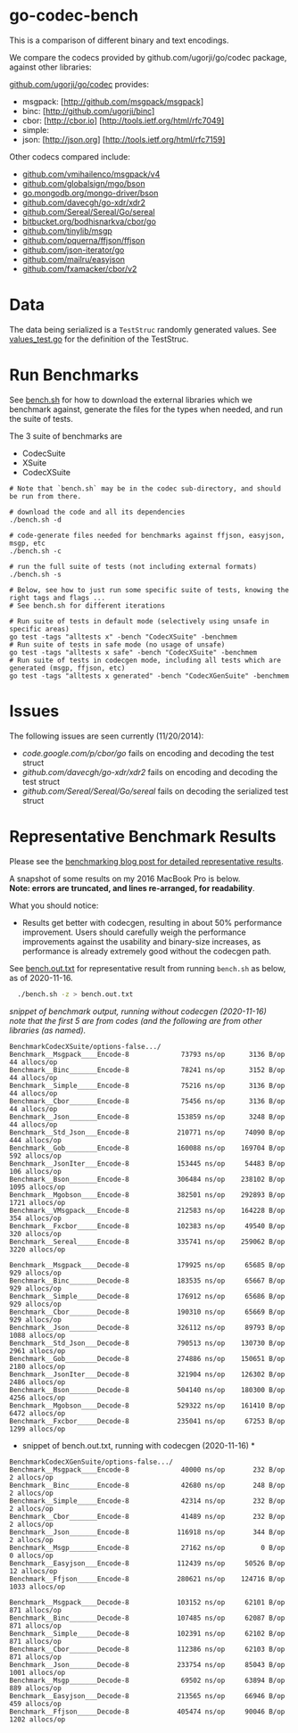# go-codec-bench

This is a comparison of different binary and text encodings.

We compare the codecs provided by github.com/ugorji/go/codec package,
against other libraries:

[github.com/ugorji/go/codec](http://github.com/ugorji/go) provides:

  - msgpack: [http://github.com/msgpack/msgpack] 
  - binc:    [http://github.com/ugorji/binc]
  - cbor:    [http://cbor.io] [http://tools.ietf.org/html/rfc7049]
  - simple: 
  - json:    [http://json.org] [http://tools.ietf.org/html/rfc7159] 

Other codecs compared include:

  - [github.com/vmihailenco/msgpack/v4](https://pkg.go.dev/github.com/vmihailenco/msgpack/v4)
  - [github.com/globalsign/mgo/bson](https://pkg.go.dev/github.com/globalsign/mgo/bson)
  - [go.mongodb.org/mongo-driver/bson](https://pkg.go.dev/go.mongodb.org/mongo-driver/bson)
  - [github.com/davecgh/go-xdr/xdr2](https://pkg.go.dev/github.com/davecgh/go-xdr/xdr2)
  - [github.com/Sereal/Sereal/Go/sereal](https://pkg.go.dev/github.com/Sereal/Sereal/Go/sereal)
  - [bitbucket.org/bodhisnarkva/cbor/go](https://pkg.go.dev/bitbucket.org/bodhisnarkva/cbor/go)
  - [github.com/tinylib/msgp](https://pkg.go.dev/github.com/tinylib/msgp)
  - [github.com/pquerna/ffjson/ffjson](https://pkg.go.dev/github.com/pquerna/ffjson/ffjson)
  - [github.com/json-iterator/go](https://pkg.go.dev/github.com/json-iterator/go)
  - [github.com/mailru/easyjson](https://pkg.go.dev/github.com/mailru/easyjson)
  - [github.com/fxamacker/cbor/v2](https://pkg.go.dev/github.com/fxamacker/cbor/v2)
  
# Data

The data being serialized is a `TestStruc` randomly generated values.
See [values_test.go](values_test.go) for the
definition of the TestStruc.

# Run Benchmarks

See [bench.sh](bench.sh)
for how to download the external libraries which we benchmark against,
generate the files for the types when needed, 
and run the suite of tests.

The 3 suite of benchmarks are

  - CodecSuite
  - XSuite
  - CodecXSuite

```
# Note that `bench.sh` may be in the codec sub-directory, and should be run from there.

# download the code and all its dependencies
./bench.sh -d

# code-generate files needed for benchmarks against ffjson, easyjson, msgp, etc
./bench.sh -c

# run the full suite of tests (not including external formats)
./bench.sh -s

# Below, see how to just run some specific suite of tests, knowing the right tags and flags ...
# See bench.sh for different iterations

# Run suite of tests in default mode (selectively using unsafe in specific areas)
go test -tags "alltests x" -bench "CodecXSuite" -benchmem 
# Run suite of tests in safe mode (no usage of unsafe)
go test -tags "alltests x safe" -bench "CodecXSuite" -benchmem 
# Run suite of tests in codecgen mode, including all tests which are generated (msgp, ffjson, etc)
go test -tags "alltests x generated" -bench "CodecXGenSuite" -benchmem 

```

# Issues

The following issues are seen currently (11/20/2014):

- _code.google.com/p/cbor/go_ fails on encoding and decoding the test struct
- _github.com/davecgh/go-xdr/xdr2_ fails on encoding and decoding the test struct
- _github.com/Sereal/Sereal/Go/sereal_ fails on decoding the serialized test struct

# Representative Benchmark Results

Please see the [benchmarking blog post for detailed representative results](http://ugorji.net/blog/benchmarking-serialization-in-go).

A snapshot of some results on my 2016 MacBook Pro is below.  
**Note: errors are truncated, and lines re-arranged, for readability**.

What you should notice:

- Results get better with codecgen, resulting in about 50% performance improvement.
  Users should carefully weigh the performance improvements against the 
  usability and binary-size increases, as performance is already extremely good 
  without the codecgen path.
  
See [bench.out.txt](bench.out.txt) for representative result from running `bench.sh` as below, as of 2020-11-16.
```sh
  ./bench.sh -z > bench.out.txt
```

*snippet of benchmark output, running without codecgen (2020-11-16)*  
*note that the first 5 are from codes (and the following are from other libraries (as named).*
```
BenchmarkCodecXSuite/options-false.../
Benchmark__Msgpack____Encode-8         	   73793 ns/op	    3136 B/op	      44 allocs/op
Benchmark__Binc_______Encode-8         	   78241 ns/op	    3152 B/op	      44 allocs/op
Benchmark__Simple_____Encode-8         	   75216 ns/op	    3136 B/op	      44 allocs/op
Benchmark__Cbor_______Encode-8         	   75456 ns/op	    3136 B/op	      44 allocs/op
Benchmark__Json_______Encode-8         	  153859 ns/op	    3248 B/op	      44 allocs/op
Benchmark__Std_Json___Encode-8         	  210771 ns/op	   74090 B/op	     444 allocs/op
Benchmark__Gob________Encode-8         	  160088 ns/op	  169704 B/op	     592 allocs/op
Benchmark__JsonIter___Encode-8         	  153445 ns/op	   54483 B/op	     106 allocs/op
Benchmark__Bson_______Encode-8         	  306484 ns/op	  238102 B/op	    1095 allocs/op
Benchmark__Mgobson____Encode-8         	  382501 ns/op	  292893 B/op	    1721 allocs/op
Benchmark__VMsgpack___Encode-8         	  212583 ns/op	  164228 B/op	     354 allocs/op
Benchmark__Fxcbor_____Encode-8         	  102383 ns/op	   49540 B/op	     320 allocs/op
Benchmark__Sereal_____Encode-8         	  335741 ns/op	  259062 B/op	    3220 allocs/op

Benchmark__Msgpack____Decode-8	          179925 ns/op	   65685 B/op	     929 allocs/op
Benchmark__Binc_______Decode-8         	  183535 ns/op	   65667 B/op	     929 allocs/op
Benchmark__Simple_____Decode-8         	  176912 ns/op	   65686 B/op	     929 allocs/op
Benchmark__Cbor_______Decode-8         	  190310 ns/op	   65669 B/op	     929 allocs/op
Benchmark__Json_______Decode-8         	  326112 ns/op	   89793 B/op	    1088 allocs/op
Benchmark__Std_Json___Decode-8         	  790513 ns/op	  130730 B/op	    2961 allocs/op
Benchmark__Gob________Decode-8         	  274886 ns/op	  150651 B/op	    2180 allocs/op
Benchmark__JsonIter___Decode-8         	  321904 ns/op	  126302 B/op	    2486 allocs/op
Benchmark__Bson_______Decode-8         	  504140 ns/op	  180300 B/op	    4256 allocs/op
Benchmark__Mgobson____Decode-8         	  529322 ns/op	  161410 B/op	    6472 allocs/op
Benchmark__Fxcbor_____Decode-8         	  235041 ns/op	   67253 B/op	    1299 allocs/op
```

* snippet of bench.out.txt, running with codecgen (2020-11-16) *
```
BenchmarkCodecXGenSuite/options-false.../
Benchmark__Msgpack____Encode-8         	   40000 ns/op	     232 B/op	       2 allocs/op
Benchmark__Binc_______Encode-8         	   42680 ns/op	     248 B/op	       2 allocs/op
Benchmark__Simple_____Encode-8         	   42314 ns/op	     232 B/op	       2 allocs/op
Benchmark__Cbor_______Encode-8         	   41489 ns/op	     232 B/op	       2 allocs/op
Benchmark__Json_______Encode-8         	  116918 ns/op	     344 B/op	       2 allocs/op
Benchmark__Msgp_______Encode-8         	   27162 ns/op	       0 B/op	       0 allocs/op
Benchmark__Easyjson___Encode-8         	  112439 ns/op	   50526 B/op	      12 allocs/op
Benchmark__Ffjson_____Encode-8         	  280621 ns/op	  124716 B/op	    1033 allocs/op

Benchmark__Msgpack____Decode-8         	  103152 ns/op	   62101 B/op	     871 allocs/op
Benchmark__Binc_______Decode-8         	  107485 ns/op	   62087 B/op	     871 allocs/op
Benchmark__Simple_____Decode-8         	  102391 ns/op	   62102 B/op	     871 allocs/op
Benchmark__Cbor_______Decode-8         	  112386 ns/op	   62103 B/op	     871 allocs/op
Benchmark__Json_______Decode-8         	  233754 ns/op	   85043 B/op	    1001 allocs/op
Benchmark__Msgp_______Decode-8         	   69502 ns/op	   63894 B/op	     889 allocs/op
Benchmark__Easyjson___Decode-8         	  213565 ns/op	   66946 B/op	     459 allocs/op
Benchmark__Ffjson_____Decode-8         	  405474 ns/op	   90046 B/op	    1202 allocs/op
```
